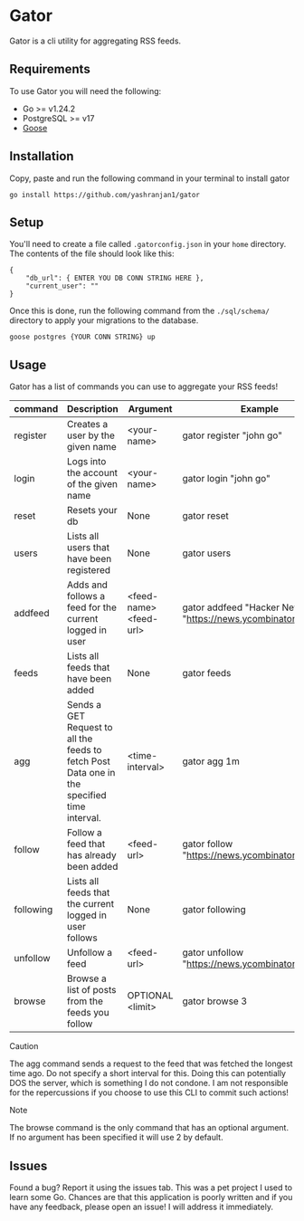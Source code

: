 # Gator

Gator is a cli utility for aggregating RSS feeds.

## Requirements

To use Gator you will need the following:

- Go >= v1.24.2
- PostgreSQL >= v17
- [Goose](https://github.com/pressly/goose)

## Installation

Copy, paste and run the following command in your terminal to install gator

```
go install https://github.com/yashranjan1/gator
```

## Setup

You'll need to create a file called `.gatorconfig.json` in your `home`
directory. The contents of the file should look like this:

```
{
    "db_url": { ENTER YOU DB CONN STRING HERE },
    "current_user": ""
}
```

Once this is done, run the following command from the `./sql/schema/` directory
to apply your migrations to the database.

```
goose postgres {YOUR CONN STRING} up
```

## Usage

Gator has a list of commands you can use to aggregate your RSS feeds!

| command   | Description                                                                                 | Argument                 | Example                                                        |
| --------- | ------------------------------------------------------------------------------------------- | ------------------------ | -------------------------------------------------------------- |
| register  | Creates a user by the given name                                                            | \<your-name>             | gator register "john go"                                       |
| login     | Logs into the account of the given name                                                     | \<your-name>             | gator login "john go"                                          |
| reset     | Resets your db                                                                              | None                     | gator reset                                                    |
| users     | Lists all users that have been registered                                                   | None                     | gator users                                                    |
| addfeed   | Adds and follows a feed for the current logged in user                                      | \<feed-name> \<feed-url> | gator addfeed "Hacker News" "https://news.ycombinator.com/rss" |
| feeds     | Lists all feeds that have been added                                                        | None                     | gator feeds                                                    |
| agg       | Sends a GET Request to all the feeds to fetch Post Data one in the specified time interval. | \<time-interval>         | gator agg 1m                                                   |
| follow    | Follow a feed that has already been added                                                   | \<feed-url>              | gator follow "https://news.ycombinator.com/rss                 |
| following | Lists all feeds that the current logged in user follows                                     | None                     | gator following                                                |
| unfollow  | Unfollow a feed                                                                             | \<feed-url>              | gator unfollow "https://news.ycombinator.com/rss               |
| browse    | Browse a list of posts from the feeds you follow                                            | OPTIONAL \<limit>        | gator browse 3                                                 |

> [!CAUTION]
> The agg command sends a request to the feed that was fetched the longest time
> ago. Do not specify a short interval for this. Doing this can potentially DOS
> the server, which is something I do not condone. I am not responsible for the
> repercussions if you choose to use this CLI to commit such actions!

> [!NOTE]
> The browse command is the only command that has an optional argument. If no
> argument has been specified it will use 2 by default.

## Issues

Found a bug? Report it using the issues tab. This was a pet project I used to
learn some Go. Chances are that this application is poorly written and if you
have any feedback, please open an issue! I will address it immediately.
